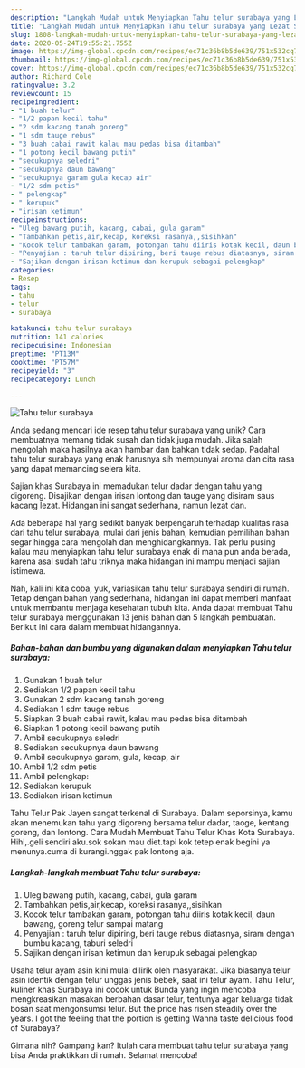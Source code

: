 ```yaml
---
description: "Langkah Mudah untuk Menyiapkan Tahu telur surabaya yang Lezat Sekali"
title: "Langkah Mudah untuk Menyiapkan Tahu telur surabaya yang Lezat Sekali"
slug: 1808-langkah-mudah-untuk-menyiapkan-tahu-telur-surabaya-yang-lezat-sekali
date: 2020-05-24T19:55:21.755Z
image: https://img-global.cpcdn.com/recipes/ec71c36b8b5de639/751x532cq70/tahu-telur-surabaya-foto-resep-utama.jpg
thumbnail: https://img-global.cpcdn.com/recipes/ec71c36b8b5de639/751x532cq70/tahu-telur-surabaya-foto-resep-utama.jpg
cover: https://img-global.cpcdn.com/recipes/ec71c36b8b5de639/751x532cq70/tahu-telur-surabaya-foto-resep-utama.jpg
author: Richard Cole
ratingvalue: 3.2
reviewcount: 15
recipeingredient:
- "1 buah telur"
- "1/2 papan kecil tahu"
- "2 sdm kacang tanah goreng"
- "1 sdm tauge rebus"
- "3 buah cabai rawit kalau mau pedas bisa ditambah"
- "1 potong kecil bawang putih"
- "secukupnya seledri"
- "secukupnya daun bawang"
- "secukupnya garam gula kecap air"
- "1/2 sdm petis"
- " pelengkap"
- " kerupuk"
- "irisan ketimun"
recipeinstructions:
- "Uleg bawang putih, kacang, cabai, gula garam"
- "Tambahkan petis,air,kecap, koreksi rasanya,,sisihkan"
- "Kocok telur tambakan garam, potongan tahu diiris kotak kecil, daun bawang, goreng telur sampai matang"
- "Penyajian : taruh telur dipiring, beri tauge rebus diatasnya, siram dengan bumbu kacang, taburi seledri"
- "Sajikan dengan irisan ketimun dan kerupuk sebagai pelengkap"
categories:
- Resep
tags:
- tahu
- telur
- surabaya

katakunci: tahu telur surabaya 
nutrition: 141 calories
recipecuisine: Indonesian
preptime: "PT13M"
cooktime: "PT57M"
recipeyield: "3"
recipecategory: Lunch

---
```



![Tahu telur surabaya](https://img-global.cpcdn.com/recipes/ec71c36b8b5de639/751x532cq70/tahu-telur-surabaya-foto-resep-utama.jpg)

Anda sedang mencari ide resep tahu telur surabaya yang unik? Cara membuatnya memang tidak susah dan tidak juga mudah. Jika salah mengolah maka hasilnya akan hambar dan bahkan tidak sedap. Padahal tahu telur surabaya yang enak harusnya sih mempunyai aroma dan cita rasa yang dapat memancing selera kita.

Sajian khas Surabaya ini memadukan telur dadar dengan tahu yang digoreng. Disajikan dengan irisan lontong dan tauge yang disiram saus kacang lezat. Hidangan ini sangat sederhana, namun lezat dan.

Ada beberapa hal yang sedikit banyak berpengaruh terhadap kualitas rasa dari tahu telur surabaya, mulai dari jenis bahan, kemudian pemilihan bahan segar hingga cara mengolah dan menghidangkannya. Tak perlu pusing kalau mau menyiapkan tahu telur surabaya enak di mana pun anda berada, karena asal sudah tahu triknya maka hidangan ini mampu menjadi sajian istimewa.


Nah, kali ini kita coba, yuk, variasikan tahu telur surabaya sendiri di rumah. Tetap dengan bahan yang sederhana, hidangan ini dapat memberi manfaat untuk membantu menjaga kesehatan tubuh kita. Anda dapat membuat Tahu telur surabaya menggunakan 13 jenis bahan dan 5 langkah pembuatan. Berikut ini cara dalam membuat hidangannya.

<!--inarticleads1-->

##### Bahan-bahan dan bumbu yang digunakan dalam menyiapkan Tahu telur surabaya:

1. Gunakan 1 buah telur
1. Sediakan 1/2 papan kecil tahu
1. Gunakan 2 sdm kacang tanah goreng
1. Sediakan 1 sdm tauge rebus
1. Siapkan 3 buah cabai rawit, kalau mau pedas bisa ditambah
1. Siapkan 1 potong kecil bawang putih
1. Ambil secukupnya seledri
1. Sediakan secukupnya daun bawang
1. Ambil secukupnya garam, gula, kecap, air
1. Ambil 1/2 sdm petis
1. Ambil  pelengkap:
1. Sediakan  kerupuk
1. Sediakan irisan ketimun


Tahu Telur Pak Jayen sangat terkenal di Surabaya. Dalam seporsinya, kamu akan menemukan tahu yang digoreng bersama telur dadar, taoge, kentang goreng, dan lontong. Cara Mudah Membuat Tahu Telur Khas Kota Surabaya. Hihi,.geli sendiri aku.sok sokan mau diet.tapi kok tetep enak begini ya menunya.cuma di kurangi.nggak pak lontong aja. 

<!--inarticleads2-->

##### Langkah-langkah membuat Tahu telur surabaya:

1. Uleg bawang putih, kacang, cabai, gula garam
1. Tambahkan petis,air,kecap, koreksi rasanya,,sisihkan
1. Kocok telur tambakan garam, potongan tahu diiris kotak kecil, daun bawang, goreng telur sampai matang
1. Penyajian : taruh telur dipiring, beri tauge rebus diatasnya, siram dengan bumbu kacang, taburi seledri
1. Sajikan dengan irisan ketimun dan kerupuk sebagai pelengkap


Usaha telur ayam asin kini mulai dilirik oleh masyarakat. Jika biasanya telur asin identik dengan telur unggas jenis bebek, saat ini telur ayam. Tahu Telur, kuliner khas Surabaya ini cocok untuk Bunda yang ingin mencoba mengkreasikan masakan berbahan dasar telur, tentunya agar keluarga tidak bosan saat mengonsumsi telur. But the price has risen steadily over the years. I got the feeling that the portion is getting Wanna taste delicious food of Surabaya? 

Gimana nih? Gampang kan? Itulah cara membuat tahu telur surabaya yang bisa Anda praktikkan di rumah. Selamat mencoba!
